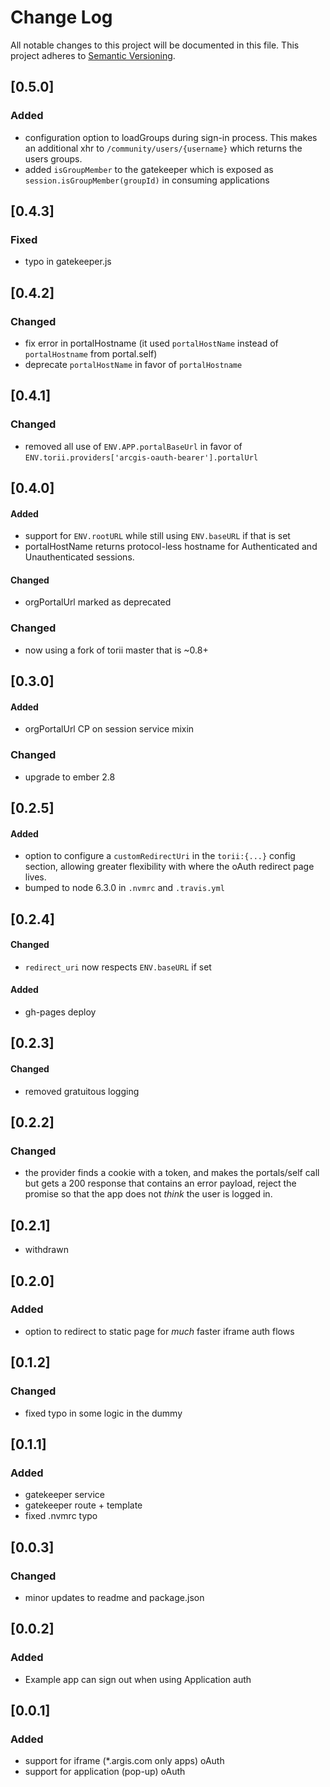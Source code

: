 # Change Log
All notable changes to this project will be documented in this file.
This project adheres to [Semantic
Versioning](http://semver.org/).


## [0.5.0]
### Added
- configuration option to loadGroups during sign-in process. This makes an additional xhr to `/community/users/{username}` which returns the users groups.
- added `isGroupMember` to the gatekeeper which is exposed as `session.isGroupMember(groupId)` in consuming applications

## [0.4.3]
### Fixed
- typo in gatekeeper.js

## [0.4.2]
### Changed
- fix error in portalHostname (it used `portalHostName` instead of `portalHostname` from portal.self)
- deprecate `portalHostName` in favor of `portalHostname`

## [0.4.1]
### Changed
- removed all use of `ENV.APP.portalBaseUrl` in favor of `ENV.torii.providers['arcgis-oauth-bearer'].portalUrl`

## [0.4.0]
#### Added
- support for `ENV.rootURL` while still using `ENV.baseURL` if that is set
- portalHostName returns protocol-less hostname for Authenticated and Unauthenticated sessions.
#### Changed
- orgPortalUrl marked as deprecated

### Changed
- now using a fork of torii master that is ~0.8+


## [0.3.0]
#### Added
- orgPortalUrl CP on session service mixin

### Changed
- upgrade to ember 2.8

## [0.2.5]
#### Added
- option to configure a `customRedirectUri` in the `torii:{...}` config section, allowing greater flexibility with where the oAuth redirect page lives.
- bumped to node 6.3.0 in `.nvmrc` and `.travis.yml`

## [0.2.4]
#### Changed
- `redirect_uri` now respects `ENV.baseURL` if set

#### Added
- gh-pages deploy

## [0.2.3]
#### Changed
- removed gratuitous logging

## [0.2.2]
### Changed
-  the provider finds a cookie with a token, and makes the portals/self call but gets a 200 response that contains an error payload, reject the promise so that the app does not *think* the user is logged in.

## [0.2.1]
- withdrawn

## [0.2.0]
### Added
- option to redirect to static page for *much* faster iframe auth flows

## [0.1.2]
### Changed
- fixed typo in some logic in the dummy

## [0.1.1]
### Added
- gatekeeper service
- gatekeeper route + template
- fixed .nvmrc typo

## [0.0.3]
### Changed
- minor updates to readme and package.json

## [0.0.2]
### Added
- Example app can sign out when using Application auth

## [0.0.1]
### Added
- support for iframe (\*.argis.com only apps) oAuth
- support for application (pop-up) oAuth
